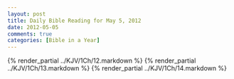 ```yaml
---
layout: post
title: Daily Bible Reading for May 5, 2012
date: 2012-05-05
comments: true
categories: [Bible in a Year]
---
```

{% render_partial ../KJV/1Ch/12.markdown %}
{% render_partial ../KJV/1Ch/13.markdown %}
{% render_partial ../KJV/1Ch/14.markdown %}
